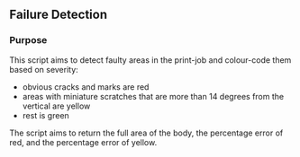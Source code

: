 ## Failure Detection ## 
### Purpose ###
This script aims to detect faulty areas in the print-job and colour-code them based on severity:
- obvious cracks and marks are red
- areas with miniature scratches that are more than 14 degrees from the vertical are yellow
- rest is green
  
The script aims to return the full area of the body, the percentage error of red, and the percentage error of yellow. 
